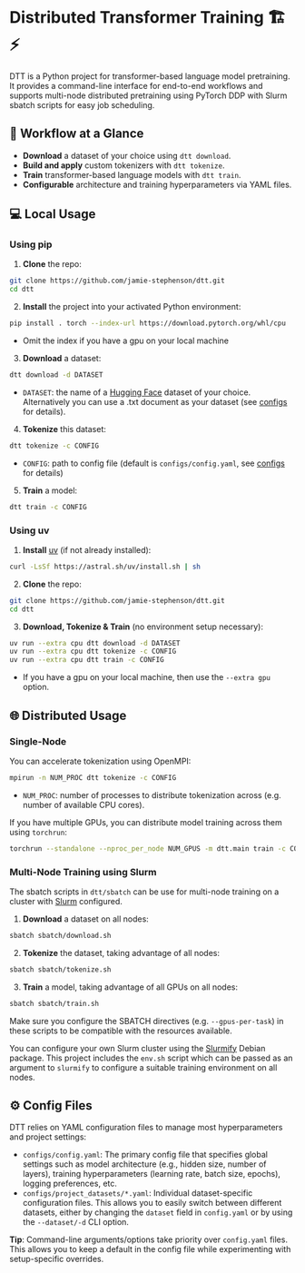 # Distributed Transformer Training 🏗️⚡

DTT is a Python project for transformer-based language model pretraining. It provides a command-line interface for end-to-end workflows and supports multi-node distributed pretraining using PyTorch DDP with Slurm sbatch scripts for easy job scheduling.

## 🚀 Workflow at a Glance
- **Download** a dataset of your choice using `dtt download`.
- **Build and apply** custom tokenizers with `dtt tokenize`.
- **Train** transformer-based language models with `dtt train`.
- **Configurable** architecture and training hyperparameters via YAML files.

## 💻 Local Usage
### **Using pip**
1. **Clone** the repo:
```bash
git clone https://github.com/jamie-stephenson/dtt.git
cd dtt
```

2. **Install** the project into your activated Python environment:
```bash
pip install . torch --index-url https://download.pytorch.org/whl/cpu
```
- Omit the index if you have a gpu on your local machine

3. **Download** a dataset:
```bash
dtt download -d DATASET 
```

- `DATASET`: the name of a [Hugging Face](https://huggingface.co/datasets) dataset of your choice. Alternatively you can use a .txt document as your dataset (see [configs](#️-config-files) for details).
4. **Tokenize** this dataset:
```bash
dtt tokenize -c CONFIG 
```
- `CONFIG`: path to config file (default is `configs/config.yaml`, see [configs](#️-config-files) for details)
5. **Train** a model:
```bash
dtt train -c CONFIG
```
### **Using uv**
1. **Install** [uv](https://docs.astral.sh/uv/) (if not already installed):
```bash
curl -LsSf https://astral.sh/uv/install.sh | sh
```
2. **Clone** the repo:
```bash
git clone https://github.com/jamie-stephenson/dtt.git
cd dtt
```
3. **Download, Tokenize & Train** (no environment setup necessary):
```bash
uv run --extra cpu dtt download -d DATASET 
uv run --extra cpu dtt tokenize -c CONFIG 
uv run --extra cpu dtt train -c CONFIG
```
- If you have a gpu on your local machine, then use the `--extra gpu` option.

## 🌐 Distributed Usage
### Single-Node
You can accelerate tokenization using OpenMPI:
```bash
mpirun -n NUM_PROC dtt tokenize -c CONFIG
```
- `NUM_PROC`: number of processes to distribute tokenization across (e.g. number of available CPU cores).

If you have multiple GPUs, you can distribute model training across them using `torchrun`:
```bash
torchrun --standalone --nproc_per_node NUM_GPUS -m dtt.main train -c CONFIG
```
### Multi-Node Training using Slurm
The sbatch scripts in `dtt/sbatch` can be use for multi-node training on a cluster with [Slurm](https://slurm.schedmd.com/overview.html) configured.
1. **Download** a dataset on all nodes:
```bash
sbatch sbatch/download.sh
```
2. **Tokenize** the dataset, taking advantage of all nodes:
```bash
sbatch sbatch/tokenize.sh
```
3. **Train** a model, taking advantage of all GPUs on all nodes:
```bash
sbatch sbatch/train.sh
```
Make sure you configure the SBATCH directives (e.g. `--gpus-per-task`) in these scripts to be compatible with the resources available.

You can configure your own Slurm cluster using the [Slurmify](https://github.com/jamie-stephenson/slurmify) Debian package. This project includes the `env.sh` script which can be passed as an argument to `slurmify` to configure a suitable training environment on all nodes.


## ⚙️ Config Files

DTT relies on YAML configuration files to manage most hyperparameters and project settings:

- `configs/config.yaml`: The primary config file that specifies global settings such as model architecture (e.g., hidden size, number of layers), training hyperparameters (learning rate, batch size, epochs), logging preferences, etc.
- `configs/project_datasets/*.yaml`: Individual dataset-specific configuration files. This allows you to easily switch between different datasets, either by changing the `dataset` field in `config.yaml` or by using the `--dataset/-d` CLI option. 

**Tip**: Command-line arguments/options take priority over `config.yaml` files. This allows you to keep a default in the config file while experimenting with setup-specific overrides.
